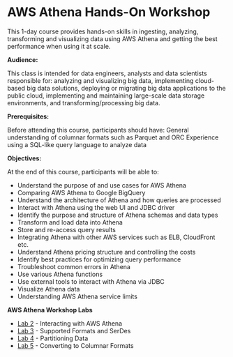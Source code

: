# AWS Athena Hands-On Workshop
This 1-day course provides hands-on skills in ingesting, analyzing, transforming and visualizing data using AWS Athena and getting the best performance when using it at scale.

**Audience:**

This class is intended for data engineers, analysts and data scientists responsible for: analyzing and visualizing big data, implementing cloud-based big data solutions, deploying or migrating big data applications to the public cloud, implementing and maintaining large-scale data storage environments, and transforming/processing big data.

**Prerequisites:**

Before attending this course, participants should have:
General understanding of columnar formats such as Parquet and ORC 
Experience using a SQL-like query language to analyze data

**Objectives:**

At the end of this course, participants will be able to:
- Understand the purpose of and use cases for AWS Athena
- Comparing AWS Athena to Google BigQuery
- Understand the architecture of Athena and how queries are processed
- Interact with Athena using the web UI and JDBC driver
- Identify the purpose and structure of Athena schemas and data types
- Transform and load data into Athena
- Store and re-access query results
- Integrating Athena with other AWS services such as ELB, CloudFront etc.
- Understand Athena pricing structure and controlling the costs
- Identify best practices for optimizing query performance
- Troubleshoot common errors in Athena
- Use various Athena functions
- Use external tools to interact with Athena via JDBC
- Visualize Athena data
- Understanding AWS Athena service limits

**AWS Athena Workshop Labs**

- [Lab 2](lab2.md) - Interacting with AWS Athena
- [Lab 3](lab3.md) - Supported Formats and SerDes
- [Lab 4](lab4.md) - Partitioning Data
- [Lab 5](lab5.md) - Converting to Columnar Formats
